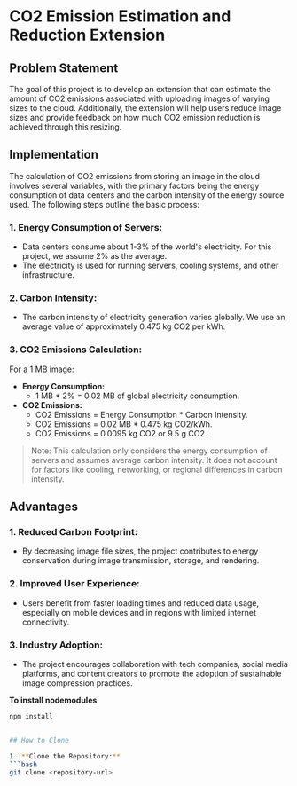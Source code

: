 # CO2 Emission Estimation and Reduction Extension

## Problem Statement

The goal of this project is to develop an extension that can estimate the amount of CO2 emissions associated with uploading images of varying sizes to the cloud. Additionally, the extension will help users reduce image sizes and provide feedback on how much CO2 emission reduction is achieved through this resizing.

## Implementation

The calculation of CO2 emissions from storing an image in the cloud involves several variables, with the primary factors being the energy consumption of data centers and the carbon intensity of the energy source used. The following steps outline the basic process:

### 1. **Energy Consumption of Servers:**
   - Data centers consume about 1-3% of the world's electricity. For this project, we assume 2% as the average.
   - The electricity is used for running servers, cooling systems, and other infrastructure.

### 2. **Carbon Intensity:**
   - The carbon intensity of electricity generation varies globally. We use an average value of approximately 0.475 kg CO2 per kWh.

### 3. **CO2 Emissions Calculation:**

For a 1 MB image:
- **Energy Consumption:** 
  - 1 MB * 2% = 0.02 MB of global electricity consumption.
- **CO2 Emissions:** 
  - CO2 Emissions = Energy Consumption * Carbon Intensity.
  - CO2 Emissions = 0.02 MB * 0.475 kg CO2/kWh.
  - CO2 Emissions = 0.0095 kg CO2 or 9.5 g CO2.

> Note: This calculation only considers the energy consumption of servers and assumes average carbon intensity. It does not account for factors like cooling, networking, or regional differences in carbon intensity.

## Advantages

### 1. **Reduced Carbon Footprint:**
   - By decreasing image file sizes, the project contributes to energy conservation during image transmission, storage, and rendering.

### 2. **Improved User Experience:**
   - Users benefit from faster loading times and reduced data usage, especially on mobile devices and in regions with limited internet connectivity.

### 3. **Industry Adoption:**
   - The project encourages collaboration with tech companies, social media platforms, and content creators to promote the adoption of sustainable image compression practices.

**To install nodemodules**
   ```bash
   npm install


## How to Clone

1. **Clone the Repository:**
   ```bash
   git clone <repository-url>
